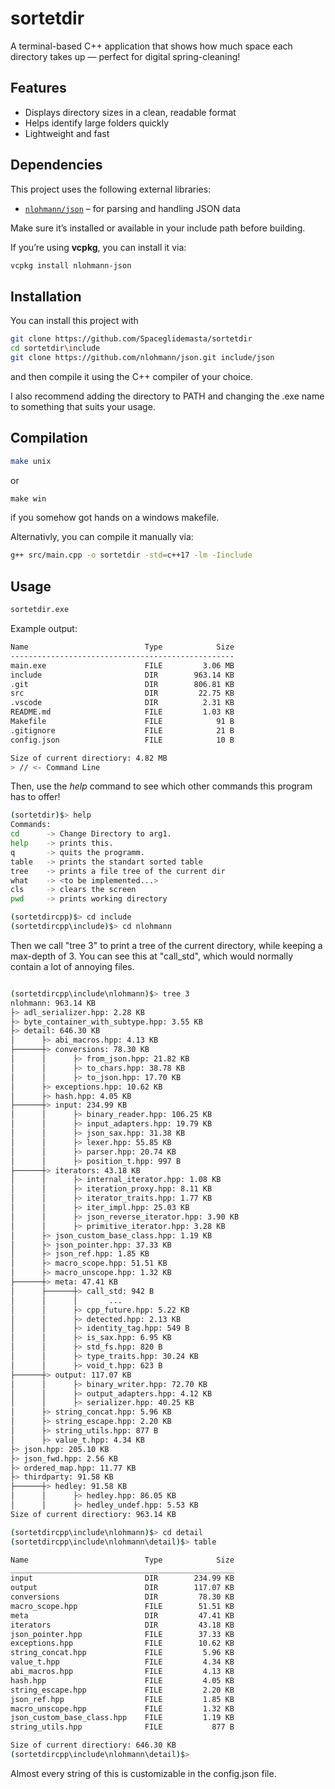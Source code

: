 # sortetdir

A terminal-based C++ application that shows how much space each directory takes up — perfect for digital spring-cleaning!

## Features
- Displays directory sizes in a clean, readable format  
- Helps identify large folders quickly  
- Lightweight and fast  

## Dependencies
This project uses the following external libraries:
- [`nlohmann/json`](https://github.com/nlohmann/json) – for parsing and handling JSON data

Make sure it’s installed or available in your include path before building.

If you’re using **vcpkg**, you can install it via:
```bash
vcpkg install nlohmann-json
```

## Installation
You can install this project with
```bash
git clone https://github.com/Spaceglidemasta/sortetdir
cd sortetdir\include
git clone https://github.com/nlohmann/json.git include/json
```

and then compile it using the C++ compiler of your choice.

I also recommend adding the directory to PATH and changing the .exe
name to something that suits your usage.

## Compilation

```bash
make unix
```
or
```bat
make win
```
if you somehow got hands on a windows makefile.

Alternativly, you can compile it manually via:
```bash
g++ src/main.cpp -o sortetdir -std=c++17 -lm -Iinclude
```



## Usage

```bash
sortetdir.exe
```
Example output:
```bash
Name                          Type            Size
--------------------------------------------------
main.exe                      FILE         3.06 MB
include                       DIR        963.14 KB
.git                          DIR        806.81 KB
src                           DIR         22.75 KB
.vscode                       DIR          2.31 KB
README.md                     FILE         1.03 KB
Makefile                      FILE            91 B
.gitignore                    FILE            21 B
config.json                   FILE            10 B

Size of current directiory: 4.82 MB
> // <- Command Line 
```
Then, use the _help_ command to see which other commands this program has to offer!
```bash
(sortetdir)$> help
Commands:
cd      -> Change Directory to arg1.
help    -> prints this.
q       -> quits the programm.
table   -> prints the standart sorted table
tree    -> prints a file tree of the current dir
what    -> <to be implemented...>
cls     -> clears the screen
pwd     -> prints working directory

(sortetdircpp)$> cd include
(sortetdircpp\include)$> cd nlohmann
``` 
Then we call "tree 3" to print a tree of the current directory,
while keeping a max-depth of 3. You can see this at "call_std",
which would normally contain a lot of annoying files.
```bash

(sortetdircpp\include\nlohmann)$> tree 3
nlohmann: 963.14 KB
├> adl_serializer.hpp: 2.28 KB
├> byte_container_with_subtype.hpp: 3.55 KB
├> detail: 646.30 KB
│      ├> abi_macros.hpp: 4.13 KB
├──────┼> conversions: 78.30 KB
│      │      ├> from_json.hpp: 21.82 KB
│      │      ├> to_chars.hpp: 38.78 KB
│      │      ├> to_json.hpp: 17.70 KB
│      ├> exceptions.hpp: 10.62 KB
│      ├> hash.hpp: 4.05 KB
├──────┼> input: 234.99 KB
│      │      ├> binary_reader.hpp: 106.25 KB
│      │      ├> input_adapters.hpp: 19.79 KB
│      │      ├> json_sax.hpp: 31.38 KB
│      │      ├> lexer.hpp: 55.85 KB
│      │      ├> parser.hpp: 20.74 KB
│      │      ├> position_t.hpp: 997 B
├──────┼> iterators: 43.18 KB
│      │      ├> internal_iterator.hpp: 1.08 KB
│      │      ├> iteration_proxy.hpp: 8.11 KB
│      │      ├> iterator_traits.hpp: 1.77 KB
│      │      ├> iter_impl.hpp: 25.03 KB
│      │      ├> json_reverse_iterator.hpp: 3.90 KB
│      │      ├> primitive_iterator.hpp: 3.28 KB
│      ├> json_custom_base_class.hpp: 1.19 KB
│      ├> json_pointer.hpp: 37.33 KB
│      ├> json_ref.hpp: 1.85 KB
│      ├> macro_scope.hpp: 51.51 KB
│      ├> macro_unscope.hpp: 1.32 KB
├──────┼> meta: 47.41 KB
│      ├──────┼> call_std: 942 B
│      │      │       ...
│      │      ├> cpp_future.hpp: 5.22 KB
│      │      ├> detected.hpp: 2.13 KB
│      │      ├> identity_tag.hpp: 549 B
│      │      ├> is_sax.hpp: 6.95 KB
│      │      ├> std_fs.hpp: 820 B
│      │      ├> type_traits.hpp: 30.24 KB
│      │      ├> void_t.hpp: 623 B
├──────┼> output: 117.07 KB
│      │      ├> binary_writer.hpp: 72.70 KB
│      │      ├> output_adapters.hpp: 4.12 KB
│      │      ├> serializer.hpp: 40.25 KB
│      ├> string_concat.hpp: 5.96 KB
│      ├> string_escape.hpp: 2.20 KB
│      ├> string_utils.hpp: 877 B
│      ├> value_t.hpp: 4.34 KB
├> json.hpp: 205.10 KB
├> json_fwd.hpp: 2.56 KB
├> ordered_map.hpp: 11.77 KB
├> thirdparty: 91.58 KB
├──────┼> hedley: 91.58 KB
│      │      ├> hedley.hpp: 86.05 KB
│      │      ├> hedley_undef.hpp: 5.53 KB
Size of current directiory: 963.14 KB
```
```bash
(sortetdircpp\include\nlohmann)$> cd detail
(sortetdircpp\include\nlohmann\detail)$> table
```
```bash
Name                          Type            Size
__________________________________________________
input                         DIR        234.99 KB
output                        DIR        117.07 KB
conversions                   DIR         78.30 KB
macro_scope.hpp               FILE        51.51 KB
meta                          DIR         47.41 KB
iterators                     DIR         43.18 KB
json_pointer.hpp              FILE        37.33 KB
exceptions.hpp                FILE        10.62 KB
string_concat.hpp             FILE         5.96 KB
value_t.hpp                   FILE         4.34 KB
abi_macros.hpp                FILE         4.13 KB
hash.hpp                      FILE         4.05 KB
string_escape.hpp             FILE         2.20 KB
json_ref.hpp                  FILE         1.85 KB
macro_unscope.hpp             FILE         1.32 KB
json_custom_base_class.hpp    FILE         1.19 KB
string_utils.hpp              FILE           877 B

Size of current directiory: 646.30 KB
(sortetdircpp\include\nlohmann\detail)$>
```
Almost every string of this is customizable in the config.json file.